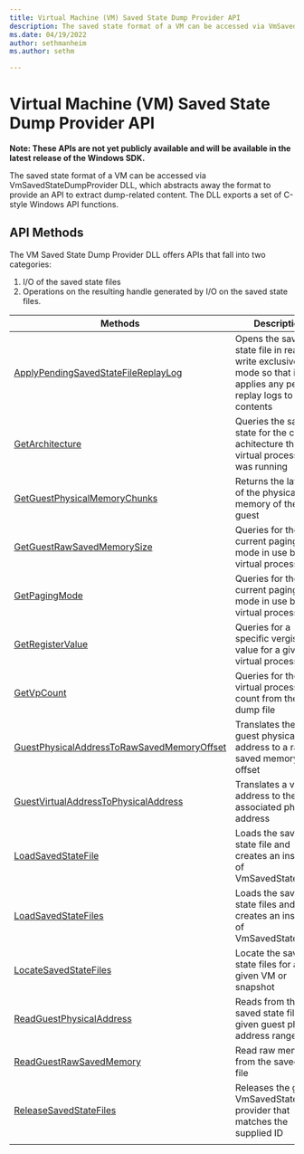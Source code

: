 ```yaml
---
title: Virtual Machine (VM) Saved State Dump Provider API
description: The saved state format of a VM can be accessed via VmSavedStateDumpProvider DLL, which abstracts away the format to provide an API to extract dump-related content. The DLL exports a set of C-style Windows API functions.
ms.date: 04/19/2022
author: sethmanheim
ms.author: sethm

---
```


# Virtual Machine (VM) Saved State Dump Provider API


**Note: These APIs are not yet publicly available and will be available in the latest release of the Windows SDK.**

The saved state format of a VM can be accessed via VmSavedStateDumpProvider DLL, which abstracts away the format to provide an API to extract dump-related content. The DLL exports a set of C-style Windows API functions.
 
## API Methods

The VM Saved State Dump Provider DLL offers APIs that fall into two categories: 
1. I/O of the saved state files
2. Operations on the resulting handle generated by I/O on the saved state files.

|Methods   |Description|
| --- | --- |
|[ApplyPendingSavedStateFileReplayLog](./reference/ApplyPendingSavedStateFileReplayLog.md)|Opens the saved state file in read-write exclusive mode so that it applies any pending replay logs to the contents|
|[GetArchitecture](./reference/GetArchitecture.md)|Queries the saved state for the current achitecture the virtual processor was running|
|[GetGuestPhysicalMemoryChunks](./reference/GetGuestPhysicalMemoryChunks.md)|Returns the layout of the physical memory of the guest|
|[GetGuestRawSavedMemorySize](./reference/GetGuestRawSavedMemorySize.md)|Queries for the current paging mode in use by the virtual processor|
|[GetPagingMode](./reference/GetPagingMode.md)|Queries for the current paging mode in use by the virtual processor|
|[GetRegisterValue](./reference/GetRegisterValue.md)|Queries for a specific vergister value for a given virtual processor|
|[GetVpCount](./reference/GetVpCount.md)|Queries for the virtual processor count from the dump file|
|[GuestPhysicalAddressToRawSavedMemoryOffset](./reference/GuestPhysicalAddressToRawSavedMemoryOffset.md)|Translates the given guest physical address to a raw saved memory offset|
|[GuestVirtualAddressToPhysicalAddress](./reference/GuestVirtualAddressToPhysicalAddress.md)|Translates a virtual address to the associated physical address|
|[LoadSavedStateFile](./reference/LoadSavedStateFile.md)|Loads the saved state file and creates an instance of VmSavedStateDump|
|[LoadSavedStateFiles](./reference/LoadSavedStateFiles.md)|Loads the saved state files and creates an instance of VmSavedStateDump|
|[LocateSavedStateFiles](./reference/LocateSavedStateFiles.md)|Locate the saved state files for a given VM or snapshot|
|[ReadGuestPhysicalAddress](./reference/ReadGuestPhysicalAddress.md)|Reads from the saved state file the given guest physical address range|
|[ReadGuestRawSavedMemory](./reference/ReadGuestRawSavedMemory.md)|Read raw memory from the saved state file|
|[ReleaseSavedStateFiles](./reference/ReleaseSavedStateFiles.md)|Releases the given VmSavedStateDump provider that matches the supplied ID|
|   |   |
